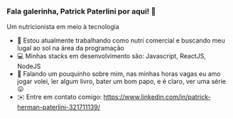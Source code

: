 ### Fala galerinha, Patrick Paterlini por aqui! 👋

Um nutricionista em meio à tecnologia

- :apple: Estou atualmente trabalhando como nutri comercial e buscando meu lugal ao sol na área da programação
- 💻 Minhas stacks em desenvolvimento são: Javascript, ReactJS, NodeJS 
- 💬 Falando um pouquinho sobre mim, nas minhas horas vagas eu amo jogar volei, ler algum livro, bater um bom papo, e é claro, ver uma série 😛
- ✉️ Entre em contato comigo: https://www.linkedin.com/in/patrick-herman-paterlini-321711139/
